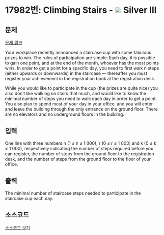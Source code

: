 # 17982번: Climbing Stairs - <img src="https://static.solved.ac/tier_small/8.svg" style="height:20px" /> Silver III

<!-- performance -->

<!-- 문제 제출 후 깃허브에 푸시를 했을 때 제출한 코드의 성능이 입력될 공간입니다.-->

<!-- end -->

## 문제

[문제 링크](https://boj.kr/17982)


<p>Your workplace recently announced a staircase cup with some fabulous prizes to win. The rules of participation are simple: Each day, it is possible to gain one point, and at the end of the month, whoever has the most points wins. In order to get a point for a specific day, you need to first walk n steps (either upwards or downwards) in the staircase — thereafter you must register your achievement in the registration book at the registration desk.</p>

<p>While you would like to participate in the cup (the prizes are quite nice) you also don’t like walking on stairs that much, and would like to know the minimal number of steps you need to walk each day in order to get a point. You also plan to spend most of your day in your office, and you will enter and leave the building through the only entrance on the ground floor. There are no elevators and no underground floors in the building.</p>



## 입력


<p>One line with three numbers n (1 ≤ n ≤ 1 000), r (0 ≤ r ≤ 1 000) and k (0 ≤ k ≤ 1 000), respectively indicating the number of steps required before you can register, the number of steps from the ground floor to the registration desk, and the number of steps from the ground floor to the floor of your office.</p>



## 출력


<p>The minimal number of staircase steps needed to participate in the staircase cup each day.</p>



## 소스코드

[소스코드 보기](Climbing%20Stairs.cpp)
